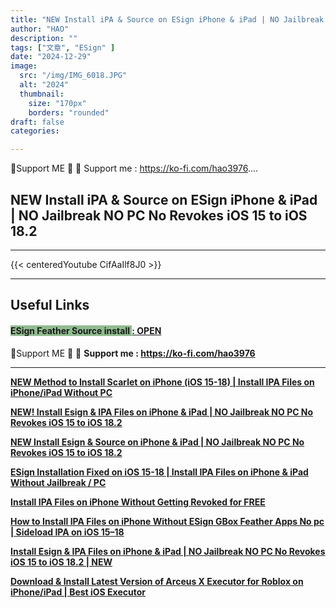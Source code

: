 ```yaml
---
title: "NEW Install iPA & Source on ESign iPhone & iPad | NO Jailbreak NO PC No Revokes iOS 15 to iOS 18.2"
author: "HAO"
description: ""
tags: ["文章", "ESign" ]
date: "2024-12-29"
image:
  src: "/img/IMG_6018.JPG"
  alt: "2024"
  thumbnail:
    size: "170px"
    borders: "rounded"
draft: false
categories:

---
```


🤝Support ME 🤝
💸 Support me : https://ko-fi.com/hao3976....
<!--more-->

## **NEW Install iPA & Source on ESign iPhone & iPad | NO Jailbreak NO PC No Revokes iOS 15 to iOS 18.2**

---
{{< centeredYoutube CifAaIlf8J0 >}}


---

## **Useful Links**

#### **<font style="background: darkseagreen"> ESign Feather Source install </font>** **[  : OPEN](https://www.icloud.com/shortcuts/585a5378fe884d2b9a513891a0766542)**

🤝Support ME 🤝
💸 **Support me : https://ko-fi.com/hao3976**

---

**[NEW Method to Install Scarlet on iPhone (iOS 15-18) | Install IPA Files on iPhone/iPad Without PC](https://youtu.be/jKOxTGtw5Io)**

**[NEW! Install Esign & IPA Files on iPhone & iPad | NO Jailbreak NO PC No Revokes iOS 15 to iOS 18.2](https://youtu.be/h-UL3V2Afas)**

**[NEW Install Esign & Source on iPhone & iPad | NO Jailbreak NO PC No Revokes iOS 15 to iOS 18.2](https://youtu.be/6v36u9J26ZA)**

**[ESign Installation Fixed on iOS 15-18 | Install IPA Files on iPhone & iPad Without Jailbreak / PC](https://youtu.be/QHFRzVgpCsQ)**

**[Install IPA Files on iPhone Without Getting Revoked for FREE](https://youtu.be/8zuNH1s0FcM)**

**[How to Install IPA Files on iPhone Without ESign GBox Feather Apps No pc | Sideload IPA on iOS 15–18](https://youtu.be/fXHU9EDGykw)**

**[Install Esign & IPA Files on iPhone & iPad | NO Jailbreak NO PC No Revokes iOS 15 to iOS 18.2 | NEW](https://youtu.be/ygGUh-kUyd0)**

**[Download & Install Latest Version of Arceus X Executor for Roblox on iPhone/iPad | Best iOS Executor](https://youtu.be/B97c2iFOmjY)**